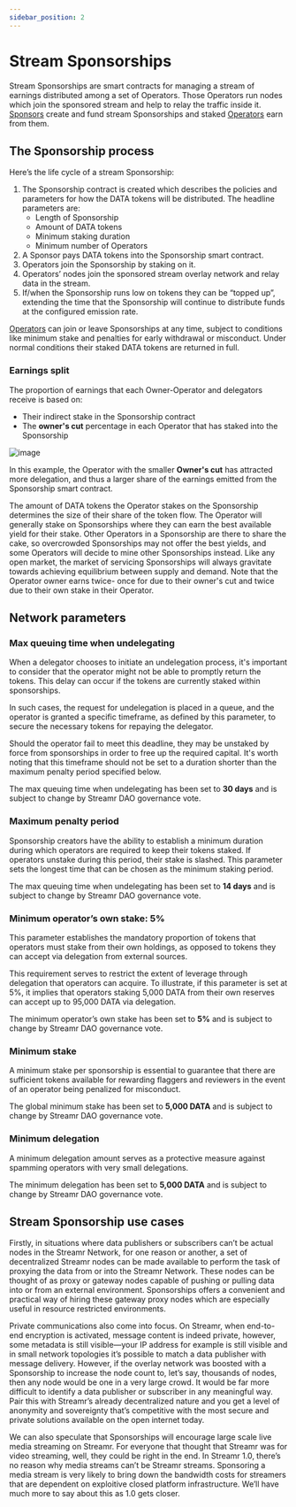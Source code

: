 ```yaml
---
sidebar_position: 2
---
```


# Stream Sponsorships
Stream Sponsorships are smart contracts for managing a stream of earnings distributed among a set of Operators. Those Operators run nodes which join the sponsored stream and help to relay the traffic inside it. [Sponsors](../network-roles/sponsors.md) create and fund stream Sponsorships and staked [Operators](../network-roles/operators.md) earn from them. 

## The Sponsorship process
Here’s the life cycle of a stream Sponsorship:

1. The Sponsorship contract is created which describes the policies and parameters for how the DATA tokens will be distributed. The headline parameters are:
    - Length of Sponsorship
    - Amount of DATA tokens 
    - Minimum staking duration
    - Minimum number of Operators
2. A Sponsor pays DATA tokens into the Sponsorship smart contract. 
3. Operators join the Sponsorship by staking on it. 
4. Operators’ nodes join the sponsored stream overlay network and relay data in the stream.
5. If/when the Sponsorship runs low on tokens they can be “topped up”, extending the time that the Sponsorship will continue to distribute funds at the configured emission rate.

[Operators](../network-roles/operators.md) can join or leave Sponsorships at any time, subject to conditions like minimum stake and penalties for early withdrawal or misconduct. Under normal conditions their staked DATA tokens are returned in full.

### Earnings split
The proportion of earnings that each Owner-Operator and delegators receive is based on:
- Their indirect stake in the Sponsorship contract
- The **owner's cut** percentage in each Operator that has staked into the Sponsorship

![image](@site/static/img/stream-sponsorship.png)
<!-- TODO bigger stake numbers -->
In this example, the Operator with the smaller **Owner's cut** has attracted more delegation, and thus a larger share of the earnings emitted from the Sponsorship smart contract.

The amount of DATA tokens the Operator stakes on the Sponsorship determines the size of their share of the token flow. The Operator will generally stake on Sponsorships where they can earn the best available yield for their stake. Other Operators in a Sponsorship are there to share the cake, so overcrowded Sponsorships may not offer the best yields, and some Operators will decide to mine other Sponsorships instead. Like any open market, the market of servicing Sponsorships will always gravitate towards achieving equilibrium between supply and demand. Note that the Operator owner earns twice- once for due to their owner's cut and twice due to their own stake in their Operator. 

## Network parameters
### Max queuing time when undelegating
When a delegator chooses to initiate an undelegation process, it's important to consider that the operator might not be able to promptly return the tokens. This delay can occur if the tokens are currently staked within sponsorships.

In such cases, the request for undelegation is placed in a queue, and the operator is granted a specific timeframe, as defined by this parameter, to secure the necessary tokens for repaying the delegator.

Should the operator fail to meet this deadline, they may be unstaked by force from sponsorships in order to free up the required capital. It's worth noting that this timeframe should not be set to a duration shorter than the maximum penalty period specified below.

The max queuing time when undelegating has been set to **30 days** and is subject to change by Streamr DAO governance vote.

### Maximum penalty period
Sponsorship creators have the ability to establish a minimum duration during which operators are required to keep their tokens staked. If operators unstake during this period, their stake is slashed. This parameter sets the longest time that can be chosen as the minimum staking period.

The max queuing time when undelegating has been set to **14 days** and is subject to change by Streamr DAO governance vote.

### Minimum operator’s own stake: 5%
This parameter establishes the mandatory proportion of tokens that operators must stake from their own holdings, as opposed to tokens they can accept via delegation from external sources.

This requirement serves to restrict the extent of leverage through delegation that operators can acquire. To illustrate, if this parameter is set at 5%, it implies that operators staking 5,000 DATA from their own reserves can accept up to 95,000 DATA via delegation.

The minimum operator’s own stake has been set to **5%** and is subject to change by Streamr DAO governance vote.

### Minimum stake
A minimum stake per sponsorship is essential to guarantee that there are sufficient tokens available for rewarding flaggers and reviewers in the event of an operator being penalized for misconduct.

The global minimum stake has been set to **5,000 DATA** and is subject to change by Streamr DAO governance vote.

### Minimum delegation
A minimum delegation amount serves as a protective measure against spamming operators with very small delegations.

The minimum delegation has been set to **5,000 DATA** and is subject to change by Streamr DAO governance vote.

## Stream Sponsorship use cases
Firstly, in situations where data publishers or subscribers can’t be actual nodes in the Streamr Network, for one reason or another, a set of decentralized Streamr nodes can be made available to perform the task of proxying the data from or into the Streamr Network. These nodes can be thought of as proxy or gateway nodes capable of pushing or pulling data into or from an external environment. Sponsorships offers a convenient and practical way of hiring these gateway proxy nodes which are especially useful in resource restricted environments. 

Private communications also come into focus. On Streamr, when end-to-end encryption is activated, message content is indeed private, however, some metadata is still visible—your IP address for example is still visible and in small network topologies it’s possible to match a data publisher with message delivery. However, if the overlay network was boosted with a Sponsorship to increase the node count to, let’s say, thousands of nodes, then any node would be one in a very large crowd. It would be far more difficult to identify a data publisher or subscriber in any meaningful way. Pair this with Streamr’s already decentralized nature and you get a level of anonymity and sovereignty that’s competitive with the most secure and private solutions available on the open internet today.

We can also speculate that Sponsorships will encourage large scale live media streaming on Streamr. For everyone that thought that Streamr was for video streaming, well, they could be right in the end. In Streamr 1.0, there’s no reason why media streams can’t be Streamr streams. Sponsoring a media stream is very likely to bring down the bandwidth costs for streamers that are dependent on exploitive closed platform infrastructure. We’ll have much more to say about this as 1.0 gets closer.

